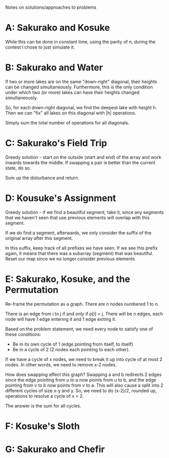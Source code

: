 Notes on solutions/approaches to problems

# A: Sakurako and Kosuke
While this can be done in constant time, using the parity of n, during the contest I chose to just simulate it.

# B: Sakurako and Water
If two or more lakes are on the same "down-right" diagonal, their heights can be changed simultaneously. Furthermore, this is the only condition under which two (or more) lakes can have their heights changed simultaneously.

So, for each down-right diagonal, we find the deepest lake with height h. Then we can "fix" all lakes on this diagonal with |h| operations.

Simply sum the total number of operations for all diagonals.

# C: Sakurako's Field Trip
Greedy solution - start on the outside (start and end) of the array and work inwards towards the middle. If swapping a pair is better than the current state, do so.

Sum up the disturbance and return.

# D: Kousuke's Assignment

Greedy solution - if we find a beautiful segment, take it, since any segments that we haven't seen that use previous elements will overlap with this segment.

If we do find a segment, afterwards, we only consider the suffix of the original array after this segment.

In this suffix, keep track of all prefixes we have seen. If we see this prefix again, it means that there was a subarray (segment) that was beautiful. Reset our map since we no longer consider previous elements

# E: Sakurako, Kosuke, and the Permutation
Re-frame the permutation as a graph. There are n nodes numbered 1 to n.

There is an edge from i to j if and only if p[i] = j. There will be n edges, each node will have 1 edge entering it and 1 edge exiting it.

Based on the problem statement, we need every node to satisfy one of these conditions:
- Be in its own cycle of 1 (edge pointing from itself, to itself)
- Be in a cycle of 2 (2 nodes each pointing to each other).

If we have a cycle of x nodes, we need to break it up into cycle of at most 2 nodes. In other words, we need to remove x-2 nodes. 

How does swapping affect this graph? Swapping a and b redirects 2 edges since the edge pointing from u to a now points from u to b, and the edge pointing from v to b now points from v to a. This will also cause a split into 2 different cycles of size x-y and y. So, we need to do (x-2)/2, rounded up, operations to resolve a cycle of x > 2.

The answer is the sum for all cycles.

# F: Kosuke's Sloth

# G: Sakurako and Chefir
